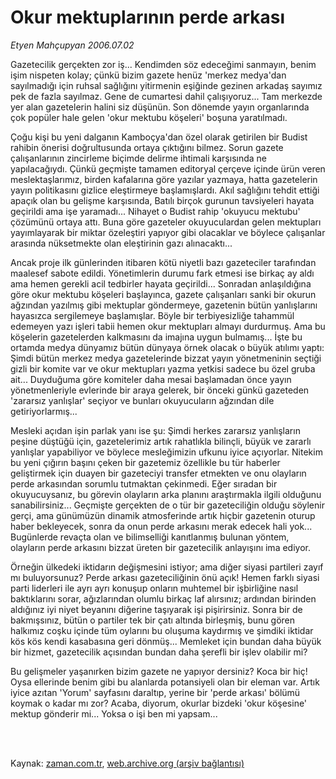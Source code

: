 # Okur mektuplarının perde arkası

*Etyen Mahçupyan 2006.07.02*

<td class="columnist-detail">
<p>Gazetecilik gerçekten zor iş... Kendimden söz edeceğimi sanmayın, benim işim nispeten kolay; çünkü bizim gazete henüz 'merkez medya'dan sayılmadığı için ruhsal sağlığını yitirmenin eşiğinde gezinen arkadaş sayımız pek de fazla sayılmaz. Gene de cumartesi dahil çalışıyoruz... Tam merkezde yer alan gazetelerin halini siz düşünün. Son dönemde yayın organlarında çok popüler hale gelen 'okur mektubu köşeleri' boşuna yaratılmadı.</p>
<p>
<div id="haberMetinDiv">	
				 Çoğu kişi bu yeni dalganın Kamboçya'dan özel olarak getirilen bir Budist rahibin önerisi doğrultusunda ortaya çıktığını bilmez. Sorun gazete çalışanlarının zincirleme biçimde delirme ihtimali karşısında ne yapılacağıydı. Çünkü geçmişte tamamen editoryal çerçeve içinde ürün veren meslektaşlarımız, birden kafalarına göre yazılar yazmaya, hatta gazetelerin yayın politikasını gizlice eleştirmeye başlamışlardı. Akıl sağlığını tehdit ettiği apaçık olan bu gelişme karşısında, Batılı birçok gurunun tavsiyeleri hayata geçirildi ama işe yaramadı... Nihayet o Budist rahip 'okuyucu mektubu' çözümünü ortaya attı. Buna göre gazeteler okuyuculardan gelen mektupları yayımlayarak bir miktar özeleştiri yapıyor gibi olacaklar ve böylece çalışanlar arasında nüksetmekte olan eleştirinin gazı alınacaktı... 
<p>Ancak proje ilk günlerinden itibaren kötü niyetli bazı gazeteciler tarafından maalesef sabote edildi. Yönetimlerin durumu fark etmesi ise birkaç ay aldı ama hemen gerekli acil tedbirler hayata geçirildi... Sonradan anlaşıldığına göre okur mektubu köşeleri başlayınca, gazete çalışanları sanki bir okurun ağzından yazılmış gibi mektuplar göndermeye, gazetenin bütün yanlışlarını hayasızca sergilemeye başlamışlar. Böyle bir terbiyesizliğe tahammül edemeyen yazı işleri tabii hemen okur mektupları almayı durdurmuş. Ama bu köşelerin gazetelerden kalkmasını da imajına uygun bulmamış... İşte bu ortamda medya dünyamız bütün dünyaya örnek olacak o büyük atılımı yaptı: Şimdi bütün merkez medya gazetelerinde bizzat yayın yönetmeninin seçtiği gizli bir komite var ve okur mektupları yazma yetkisi sadece bu özel gruba ait... Duyduğuma göre komiteler daha mesai başlamadan önce yayın yönetmenleriyle evlerinde bir araya gelerek, bir önceki günkü gazeteden 'zararsız yanlışlar' seçiyor ve bunları okuyucuların ağzından dile getiriyorlarmış...
<p>Mesleki açıdan işin parlak yanı ise şu: Şimdi herkes zararsız yanlışların peşine düştüğü için, gazetelerimiz artık rahatlıkla bilinçli, büyük ve zararlı yanlışlar yapabiliyor ve böylece mesleğimizin ufkunu iyice açıyorlar. Nitekim bu yeni çığırın başını çeken bir gazetemiz özellikle bu tür haberler geliştirmek için duayen bir gazeteciyi transfer etmekten ve onu olayların perde arkasından sorumlu tutmaktan çekinmedi. Eğer sıradan bir okuyucuysanız, bu görevin olayların arka planını araştırmakla ilgili olduğunu sanabilirsiniz... Geçmişte gerçekten de o tür bir gazeteciliğin olduğu söylenir gerçi, ama günümüzün dinamik atmosferinde artık hiçbir gazetenin oturup haber bekleyecek, sonra da onun perde arkasını merak edecek hali yok... Bugünlerde revaçta olan ve bilimselliği kanıtlanmış bulunan yöntem, olayların perde arkasını bizzat üreten bir gazetecilik anlayışını ima ediyor. 
<p>Örneğin ülkedeki iktidarın değişmesini istiyor; ama diğer siyasi partileri zayıf mı buluyorsunuz? Perde arkası gazeteciliğinin önü açık! Hemen farklı siyasi parti liderleri ile ayrı ayrı konuşup onların muhtemel bir işbirliğine nasıl baktıklarını sorar, ağızlarından olumlu birkaç laf alırsınız; ardından birinden aldığınız iyi niyet beyanını diğerine taşıyarak işi pişirirsiniz. Sonra bir de bakmışsınız, bütün o partiler tek bir çatı altında birleşmiş, bunu gören halkımız coşku içinde tüm oylarını bu oluşuma kaydırmış ve şimdiki iktidar kös kös kendi kasabasına geri dönmüş... Memleket için bundan daha büyük bir hizmet, gazetecilik açısından bundan daha şerefli bir işlev olabilir mi?
<p>Bu gelişmeler yaşanırken bizim gazete ne yapıyor dersiniz? Koca bir hiç! Oysa ellerinde benim gibi bu alanlarda potansiyeli olan bir eleman var. Artık iyice azıtan 'Yorum' sayfasını daraltıp, yerine bir 'perde arkası' bölümü koymak o kadar mı zor? Acaba, diyorum, okurlar bizdeki 'okur köşesine' mektup gönderir mi... Yoksa o işi ben mi yapsam...  </p></p></p></p></div>
</p>


<p><br>
		 </br></p></td>

Kaynak: [zaman.com.tr](http://zaman.com.tr/yazar.do?yazino=780981), [web.archive.org (arşiv bağlantısı)](http://web.archive.org/web/20120314220426/http://www.zaman.com.tr/yazar.do?yazino=780981)
